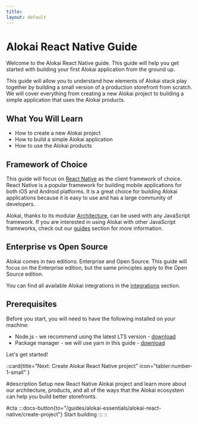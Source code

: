 ```yaml
---
title:
layout: default
---
```


# Alokai React Native Guide

Welcome to the Alokai React Native guide. This guide will help you get started with building your first Alokai application from the ground up.

This guide will allow you to understand how elements of Alokai stack play together by building a small version of a production storefront from scratch. We will cover everything from creating a new Alokai project to building a simple application that uses the Alokai products.

## What You Will Learn

- How to create a new Alokai project
- How to build a simple Alokai application
- How to use the Alokai products

## Framework of Choice

This guide will focus on [React Native](https://reactnative.dev/) as the client framework of choice. React Native is a popular framework for building mobile applications for both iOS and Android platforms. It is a great choice for building Alokai applications because it is easy to use and has a large community of developers.

Alokai, thanks to its modular [Architecture](/general/basics/architecture), can be used with any JavaScript framework.
If you are interested in using Alokai with other JavaScript frameworks, check out our [guides](/guides) section for more information.

## Enterprise vs Open Source

Alokai comes in two editions: Enterprise and Open Source. This guide will focus on the Enterprise edition, but the same principles apply to the Open Source edition.

You can find all available Alokai integrations in the [integrations](/integrations) section.

## Prerequisites

Before you start, you will need to have the following installed on your machine:

- Node.js - we recommend using the latest LTS version - [download](https://nodejs.org/)
- Package manager - we will use yarn in this guide - [download](https://yarnpkg.com/)

Let's get started!

::card{title="Next: Create Alokai React Native project" icon="tabler:number-1-small" }

#description
Setup new React Native Alokai project and learn more about our architecture, products, and all of the ways that the Alokai ecosystem can help you build better storefronts.

#cta
:::docs-button{to="/guides/alokai-essentials/alokai-react-native/create-project"}
Start building
:::
::

